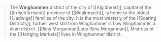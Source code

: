 > The **Winghammer** district of the city of [[Algidheart]], capital of the [[Irrisen|Irriseni]] province of [[Bleakmarch]], is home to the oldest [[Jadwiga]] families of the city. It is the most westerly of the [[Soaring Districts]]; further west still from Winghammer is Low Winghammer, a slum district.
> [[Riina Morgannan|Lady Riina Morgannan]], Mistress of the [[Hanging Markets]] lives in Winghammer district.








